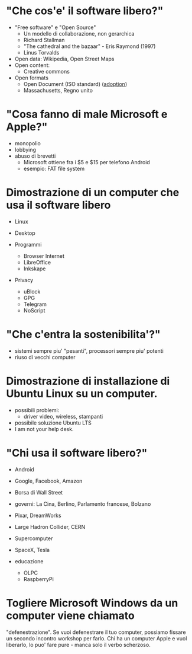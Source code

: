 # "Che cos'e' il software libero?"

* "Free software" e "Open Source"
  * Un modello di collaborazione, non gerarchica
  * Richard Stallman
  * "The cathedral and the bazaar" - Eris Raymond (1997)
  * Linus Torvalds
* Open data: Wikipedia, Open Street Maps
* Open content:
  * Creative commons
* Open formats
  * Open Document (ISO standard) ([adoption][open-document-adoption])
  * Massachusetts, Regno unito

[open-document-adoption]: http://en.wikipedia.org/wiki/OpenDocument_adoption

# "Cosa fanno di male Microsoft e Apple?"

* monopolio
* lobbying
* abuso di brevetti
  * Microsoft ottiene fra i $5 e $15 per telefono Android
  * esempio: FAT file system

# Dimostrazione di un computer che usa il software libero

* Linux
* Desktop

* Programmi
  * Browser Internet
  * LibreOffice
  * Inkskape

* Privacy
  * uBlock
  * GPG
  * Telegram
  * NoScript

# "Che c'entra la sostenibilita'?"

* sistemi sempre piu' "pesanti", processori sempre piu' potenti
* riuso di vecchi computer

# Dimostrazione di installazione di Ubuntu Linux su un computer.

* possibili problemi:
  * driver video, wireless, stampanti
* possibile soluzione Ubuntu LTS
* I am not your help desk.

# "Chi usa il software libero?"

* Android
* Google, Facebook, Amazon
* Borsa di Wall Street
* governi: La Cina, Berlino, Parlamento francese, Bolzano
* Pixar, DreamWorks
* Large Hadron Collider, CERN
* Supercomputer
* SpaceX, Tesla

* educazione
  * OLPC
  * RaspberryPi

# Togliere Microsoft Windows da un computer viene chiamato
"defenestrazione". Se vuoi defenestrare il tuo computer, possiamo fissare
un secondo incontro workshop per farlo. Chi ha un computer Apple e vuol
liberarlo, lo puo' fare pure - manca solo il verbo scherzoso.
